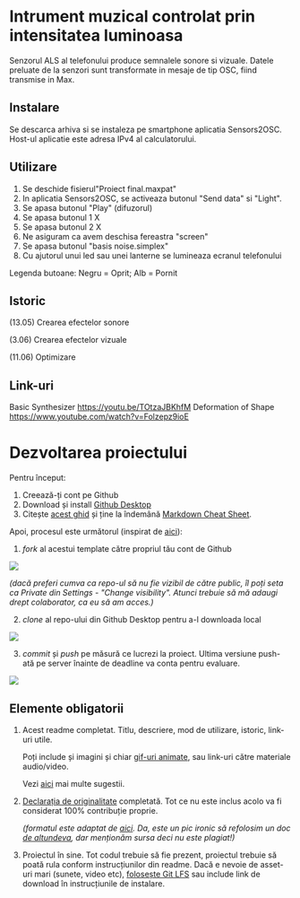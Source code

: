 # Intrument muzical controlat prin intensitatea luminoasa
Senzorul ALS al telefonului produce semnalele sonore si vizuale. Datele preluate de la senzori sunt transformate in mesaje de tip OSC, fiind transmise in Max.

## Instalare
Se descarca arhiva si se instaleza pe smartphone aplicatia Sensors2OSC. Host-ul aplicatie este adresa IPv4 al calculatorului.

## Utilizare
1. Se deschide fisierul"Proiect final.maxpat"
2. In aplicatia Sensors2OSC, se activeaza butonul "Send data" si "Light".
3. Se apasa butonul "Play" (difuzorul)
4. Se apasa butonul 1 X
5. Se apasa butonul 2 X
6. Ne asiguram ca avem deschisa fereastra "screen"
7. Se apasa butonul "basis noise.simplex"
8. Cu ajutorul unui led sau unei lanterne se lumineaza ecranul telefonului

Legenda butoane: Negru = Oprit; Alb = Pornit

## Istoric

(13.05) Crearea efectelor sonore

(3.06) Crearea efectelor vizuale

(11.06) Optimizare

## Link-uri
Basic Synthesizer https://youtu.be/TOtzaJBKhfM
Deformation of Shape https://www.youtube.com/watch?v=Folzepz9ioE


# Dezvoltarea proiectului

Pentru început:

1. Creează-ți cont pe Github
2. Download și install [Github Desktop](https://desktop.github.com/)
3. Citește [acest ghid](https://charlesmartin.com.au/blog/2020/08/09/student-project-repository) și ține la îndemână [Markdown Cheat Sheet](https://www.markdownguide.org/cheat-sheet).

Apoi, procesul este următorul (inspirat de [aici](https://cs.anu.edu.au/courses/comp1720/deliverables/05-major-project/#submission-process)):

1. *fork* al acestui template către propriul tău cont de Github

![](assets/fork.gif)

_(dacă preferi cumva ca repo-ul să nu fie vizibil de către public, îl poți seta ca Private din Settings - "Change visibility". Atunci trebuie să mă adaugi drept colaborator, ca eu să am acces.)_

2. *clone* al repo-ului din Github Desktop pentru a-l downloada local

![](assets/clone.gif)

3. *commit* și *push* pe măsură ce lucrezi la proiect. Ultima versiune push-ată pe server înainte de deadline va conta pentru evaluare.

![](assets/commit.gif)

## Elemente obligatorii

1. Acest readme completat. Titlu, descriere, mod de utilizare, istoric, link-uri utile.

   Poți include și imagini și chiar [gif-uri animate](https://www.screentogif.com/), sau link-uri către materiale audio/video.
   
   Vezi [aici](https://charlesmartin.com.au/blog/2020/08/09/student-project-repository) mai multe sugestii.

2. [Declarația de originalitate](statement-of-originality.yml) completată. Tot ce nu este inclus acolo va fi considerat 100% contribuție proprie.

    *(formatul este adaptat de [aici](https://gitlab.cecs.anu.edu.au/comp1720/2018/comp1720-2018-major-project/-/blob/master/statement-of-originality.yml). Da, este un pic ironic să refolosim un doc [de altundeva](https://cs.anu.edu.au/courses/comp1720/resources/faq/#how-do-i-fill-out-my-statement-of-originality), dar menționăm sursa deci nu este plagiat!)*

3. Proiectul în sine. Tot codul trebuie să fie prezent, proiectul trebuie să poată rula conform instrucțiunilor din readme. Dacă e nevoie de asset-uri mari (sunete, video etc), [folosește Git LFS](https://git-lfs.github.com/) sau include link de download în instrucțiunile de instalare.

